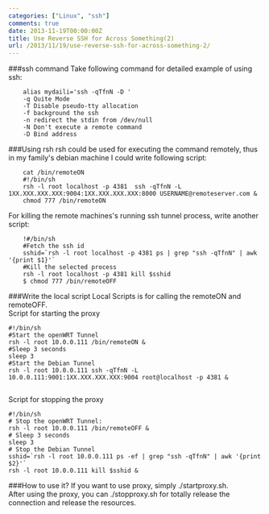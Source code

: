 ```yaml
---
categories: ["Linux", "ssh"]
comments: true
date: 2013-11-19T00:00:00Z
title: Use Reverse SSH for Across Something(2)
url: /2013/11/19/use-reverse-ssh-for-across-something-2/
---
```


###ssh command 
Take following command for detailed example of using ssh:

```
	alias mydaili='ssh -qTfnN -D '
	-q Quite Mode
	-T Disable pseudo-tty allocation
	-f background the ssh
	-n redirect the stdin from /dev/null
	-N Don't execute a remote command
	-D Bind address

```
###Using rsh
rsh could be used for executing the command remotely, thus in my family's debian machine I could write following script:

```
	cat /bin/remoteON 
	#!/bin/sh
	rsh -l root localhost -p 4381  ssh -qTfnN -L 1XX.XXX.XXX.XXX:9004:1XX.XXX.XXX.XXX:8000 USERNAME@remoteserver.com &
	chmod 777 /bin/remoteON

```
For killing the remote machines's running ssh tunnel process, write another script:

```
	!#/bin/sh
	#Fetch the ssh id
	sshid=`rsh -l root localhost -p 4381 ps | grep "ssh -qTfnN" | awk '{print $1}'`
	#Kill the selected process
	rsh -l root localhost -p 4381 kill $sshid
	$ chmod 777 /bin/remoteOFF

```
###Write the local script
Local Scripts is for calling the remoteON and remoteOFF.     
Script for starting the proxy

```
#!/bin/sh
#Start the openWRT Tunnel
rsh -l root 10.0.0.111 /bin/remoteON &
#Sleep 3 seconds
sleep 3
#Start the Debian Tunnel
rsh -l root 10.0.0.111 ssh -qTfnN -L 10.0.0.111:9001:1XX.XXX.XXX.XXX:9004 root@localhost -p 4381 &


```
Script for stopping the proxy

```
#!/bin/sh
# Stop the openWRT Tunnel:
rsh -l root 10.0.0.111 /bin/remoteOFF &
# Sleep 3 seconds
sleep 3
# Stop the Debian Tunnel
sshid=`rsh -l root 10.0.0.111 ps -ef | grep "ssh -qTfnN" | awk '{print $2}'`
rsh -l root 10.0.0.111 kill $sshid &

```
###How to use it?
If you want to use proxy, simply ./startproxy.sh.     
After using the proxy, you can ./stopproxy.sh for totally release the connection and release the resources.   
